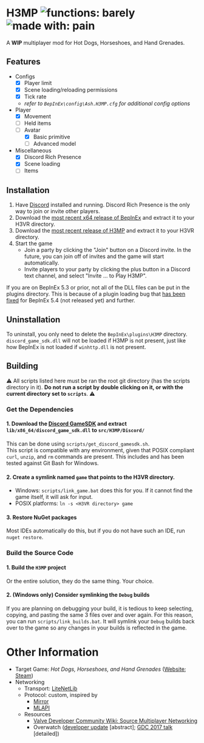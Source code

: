 # H3MP ![functions: barely](https://img.shields.io/badge/functions-barely-c28411?style=for-the-badge) ![made with: pain](https://img.shields.io/badge/made%20with-pain-red?style=for-the-badge)
A **WIP** multiplayer mod for Hot Dogs, Horseshoes, and Hand Grenades.

## Features
- Configs  
  - [x] Player limit  
  - [x] Scene loading/reloading permissions
  - [x] Tick rate  
  - *refer to `BepInEx\config\Ash.H3MP.cfg` for additional config options*
- Player  
  - [x] Movement  
  - [ ] Held items  
  - [ ] Avatar  
    - [x] Basic primitive  
    - [ ] Advanced model
- Miscellaneous
  - [x] Discord Rich Presence  
  - [x] Scene loading  
  - [ ] Items  

## Installation
1. Have [Discord](https://discord.com/download) installed and running. Discord Rich Presence is the only way to join or invite other players.  
2. Download the [most recent x64 release of BepInEx](https://github.com/BepInEx/BepInEx/releases/latest) and extract it to your H3VR directory.
3. Download the [most recent release of H3MP](https://github.com/ash-hat/H3MP/releases/latest) and extract it to your H3VR directory.  
4. Start the game  
    - Join a party by clicking the "Join" button on a Discord invite. In the future, you can join off of invites and the game will start automatically.
    - Invite players to your party by clicking the plus button in a Discord text channel, and select "Invite ... to Play H3MP".

If you are on BepInEx 5.3 or prior, not all of the DLL files can be put in the plugins directory. This is because of a plugin loading bug that [has been fixed](https://github.com/BepInEx/BepInEx/commit/4d7e5cac2bff602c5af6a5af5adfc0e8fbe41fd9) for BepInEx 5.4 (not released yet) and further.

## Uninstallation
To uninstall, you only need to delete the `BepInEx\plugins\H3MP` directory. `discord_game_sdk.dll` will not be loaded if H3MP is not present, just like how BepInEx is not loaded if `winhttp.dll` is not present.

## Building
:warning: All scripts listed here must be ran the root git directory (has the scripts directory in it). **Do not run a script by double clicking on it, or with the current directory set to `scripts`**. :warning:

### Get the Dependencies
#### 1. Download the [Discord GameSDK](https://discord.com/developers/docs/game-sdk/sdk-starter-guide#step-1-get-the-thing) and extract `lib/x86_64/discord_game_sdk.dll` to `src/H3MP/Discord/`
This can be done using `scripts/get_discord_gamesdk.sh`.  
This script is compatible with any environment, given that POSIX compliant `curl`, `unzip`, and `rm` commands are present. This includes and has been tested against Git Bash for Windows.

#### 2. Create a symlink named `game` that points to the H3VR directory. 
- Windows: `scripts/link_game.bat` does this for you. If it cannot find the game itself, it will ask for input.  
- POSIX platforms: `ln -s <H3VR directory> game`

#### 3. Restore NuGet packages
Most IDEs automatically do this, but if you do not have such an IDE, run `nuget restore`.

### Build the Source Code
#### 1. Build the `H3MP` project
Or the entire solution, they do the same thing. Your choice.

#### 2. (Windows only) Consider symlinking the `Debug` builds
If you are planning on debugging your build, it is tedious to keep selecting, copying, and pasting the same 3 files over and over again. For this reason, you can run `scripts/link_builds.bat`. It will symlink your `Debug` builds back over to the game so any changes in your builds is reflected in the game.

# Other Information
- Target Game: *Hot Dogs, Horseshoes, and Hand Grenades* ([Website](http://h3vr.com/); [Steam](https://store.steampowered.com/app/450540/Hot_Dogs_Horseshoes__Hand_Grenades/))  
- Networking  
  - Transport: [LiteNetLib](https://github.com/RevenantX/LiteNetLib)  
  - Protocol: custom, inspired by  
    - [Mirror](https://github.com/vis2k/Mirror)  
    - [MLAPI](https://github.com/MidLevel/MLAPI)  
  - Resources  
    - [Valve Developer Community Wiki: Source Multiplayer Networking](https://developer.valvesoftware.com/wiki/Source_Multiplayer_Networking)  
    - Overwatch ([developer update](https://www.youtube.com/watch?v=vTH2ZPgYujQ) [abstract]; [GDC 2017 talk](https://youtu.be/W3aieHjyNvw?t=1341) [detailed])
